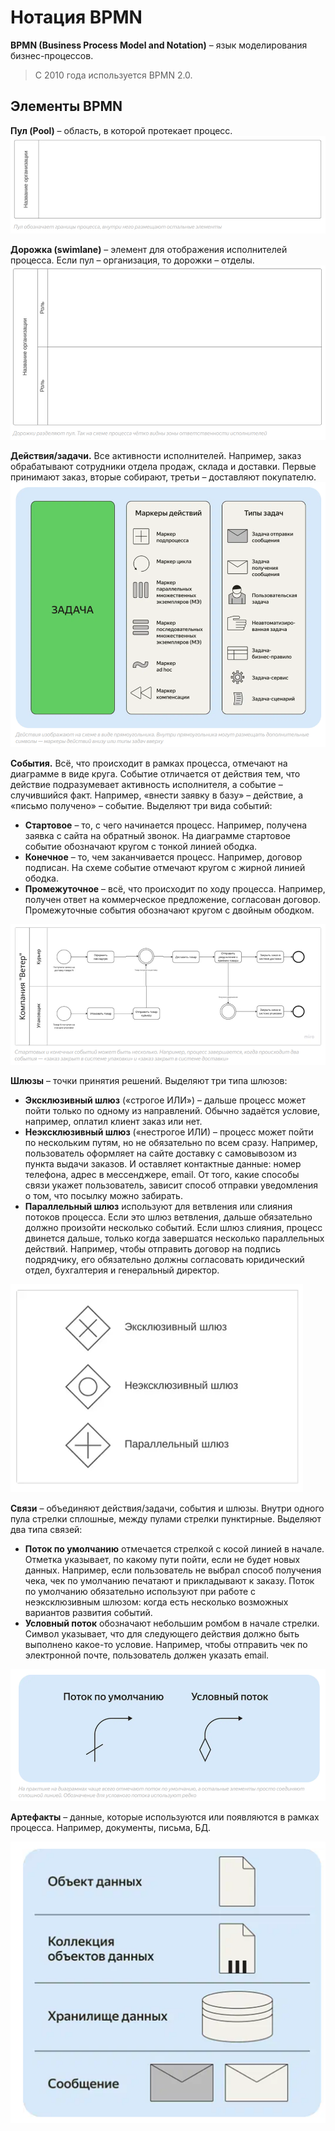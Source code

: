# Нотация BPMN

**BPMN (Business Process Model and Notation)** – язык моделирования бизнес-процессов.

>С 2010 года используется BPMN 2.0.

## Элементы BPMN

**Пул (Pool)** – область, в которой протекает процесс.
![Пул](images/StandartsNotations3-1.png)

**Дорожка (swimlane)** – элемент для отображения исполнителей процесса. Если пул – организация, то дорожки – отделы.
![Дорожка](images/StandartsNotations3-2.png)

**Действия/задачи.** Все активности исполнителей. Например, заказ обрабатывают сотрудники отдела продаж, склада и доставки. Первые принимают заказ, вторые собирают, третьи – доставляют покупателю.
![Действия](images/StandartsNotations3-3.png)

**События.** Всё, что происходит в рамках процесса, отмечают на диаграмме в виде круга. Событие отличается от действия тем, что действие подразумевает активность исполнителя, а событие – случившийся факт. Например, «внести заявку в базу» – действие, а «письмо получено» – событие. Выделяют три вида событий:

- **Стартовое** – то, с чего начинается процесс. Например, получена заявка с сайта на обратный звонок. На диаграмме стартовое событие обозначают кругом с тонкой линией ободка.
- **Конечное** – то, чем заканчивается процесс. Например, договор подписан. На схеме событие отмечают кругом с жирной линией ободка.
- **Промежуточное** – всё, что происходит по ходу процесса. Например, получен ответ на коммерческое предложение, согласован договор. Промежуточные события обозначают кругом с двойным ободком.

![События](images/StandartsNotations3-4.png)

**Шлюзы** – точки принятия решений. Выделяют три типа шлюзов:

- **Эксклюзивный шлюз** («строгое ИЛИ») – дальше процесс может пойти только по одному из направлений. Обычно задаётся условие, например, оплатил клиент заказ или нет.
- **Неэксклюзивный шлюз** («нестрогое ИЛИ) – процесс может пойти по нескольким путям, но не обязательно по всем сразу. Например, пользователь оформляет на сайте доставку с самовывозом из пункта выдачи заказов. И оставляет контактные данные: номер телефона, адрес в мессенджере, email. От того, какие способы связи укажет пользователь, зависит способ отправки уведомления о том, что посылку можно забирать.
- **Параллельный шлюз** используют для ветвления или слияния потоков процесса. Если это шлюз ветвления, дальше обязательно должно произойти несколько событий. Если шлюз слияния, процесс двинется дальше, только когда завершатся несколько параллельных действий. Например, чтобы отправить договор на подпись подрядчику, его обязательно должны согласовать юридический отдел, бухгалтерия и генеральный директор.

![Шлюзы](images/StandartsNotations3-5.png)

**Связи** – объединяют действия/задачи, события и шлюзы. Внутри одного пула стрелки сплошные, между пулами стрелки пунктирные. Выделяют два типа связей:

- **Поток по умолчанию** отмечается стрелкой с косой линией в начале. Отметка указывает, по какому пути пойти, если не будет новых данных. Например, если пользователь не выбрал способ получения чека, чек по умолчанию печатают и прикладывают к заказу. Поток по умолчанию обязательно используют при работе с неэксклюзивным шлюзом: когда есть несколько возможных вариантов развития событий.
- **Условный поток** обозначают небольшим ромбом в начале стрелки. Символ указывает, что для следующего действия должно быть выполнено какое-то условие. Например, чтобы отправить чек по электронной почте, пользователь должен указать email.

![Связи](images/StandartsNotations3-6.png)

**Артефакты** – данные, которые используются или появляются в рамках процесса. Например, документы, письма, БД.

![Артефакты](images/StandartsNotations3-7.png)